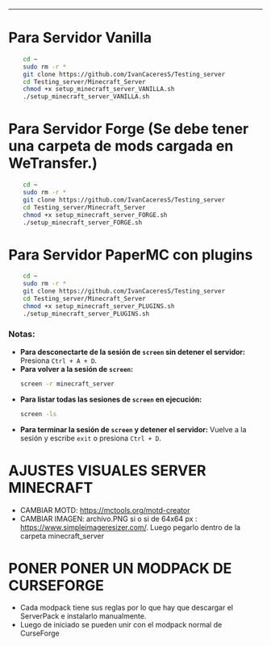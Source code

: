 ---------------------------------------------------------------------
# Para Servidor Vanilla

```bash 
    cd ~
    sudo rm -r *
    git clone https://github.com/IvanCaceresS/Testing_server
    cd Testing_server/Minecraft_Server
    chmod +x setup_minecraft_server_VANILLA.sh
    ./setup_minecraft_server_VANILLA.sh
```

# Para Servidor Forge (Se debe tener una carpeta de mods cargada en WeTransfer.)

```bash 
    cd ~
    sudo rm -r *
    git clone https://github.com/IvanCaceresS/Testing_server
    cd Testing_server/Minecraft_Server
    chmod +x setup_minecraft_server_FORGE.sh
    ./setup_minecraft_server_FORGE.sh
```

# Para Servidor PaperMC con plugins

```bash 
    cd ~
    sudo rm -r *
    git clone https://github.com/IvanCaceresS/Testing_server
    cd Testing_server/Minecraft_Server
    chmod +x setup_minecraft_server_PLUGINS.sh
    ./setup_minecraft_server_PLUGINS.sh
```

### Notas:
- **Para desconectarte de la sesión de `screen` sin detener el servidor:** Presiona `Ctrl + A + D`.
- **Para volver a la sesión de `screen`:** 
    ```bash
    screen -r minecraft_server
    ```
- **Para listar todas las sesiones de `screen` en ejecución:**
    ```bash
    screen -ls
    ```
- **Para terminar la sesión de `screen` y detener el servidor:** Vuelve a la sesión y escribe `exit` o presiona `Ctrl + D`.


# AJUSTES VISUALES SERVER MINECRAFT
- CAMBIAR MOTD: https://mctools.org/motd-creator
- CAMBIAR IMAGEN: archivo.PNG si o si de 64x64 px : https://www.simpleimageresizer.com/. Luego pegarlo dentro de la carpeta minecraft_server

# PONER PONER UN MODPACK DE CURSEFORGE
- Cada modpack tiene sus reglas por lo que hay que descargar el ServerPack e instalarlo manualmente.
- Luego de iniciado se pueden unir con el modpack normal de CurseForge
